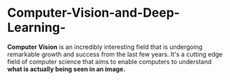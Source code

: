 # Computer-Vision-and-Deep-Learning-

<b>Computer Vision</b> is an incredibly interesting field that is undergoing remarkable growth and success from the last few years. It's a cutting edge field of computer science that aims to enable computers to understand <b> what is actually being seen in an image.</b>
